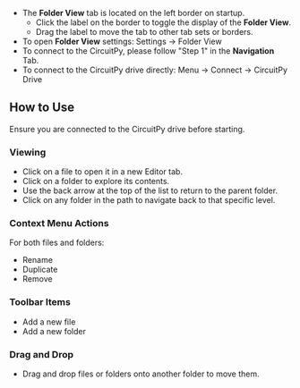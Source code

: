 - The **Folder View** tab is located on the left border on startup.
    - Click the label on the border to toggle the display of the **Folder View**.
    - Drag the label to move the tab to other tab sets or borders.
- To open **Folder View** settings: Settings -> Folder View
- To connect to the CircuitPy, please follow "Step 1" in the **Navigation** Tab.
- To connect to the CircuitPy drive directly: Menu -> Connect -> CircuitPy Drive

## How to Use
Ensure you are connected to the CircuitPy drive before starting.
  
### Viewing
- Click on a file to open it in a new Editor tab.
- Click on a folder to explore its contents.
- Use the back arrow at the top of the list to return to the parent folder.
- Click on any folder in the path to navigate back to that specific level.

### Context Menu Actions
For both files and folders:
- Rename
- Duplicate
- Remove

### Toolbar Items
- Add a new file
- Add a new folder

### Drag and Drop
- Drag and drop files or folders onto another folder to move them.
